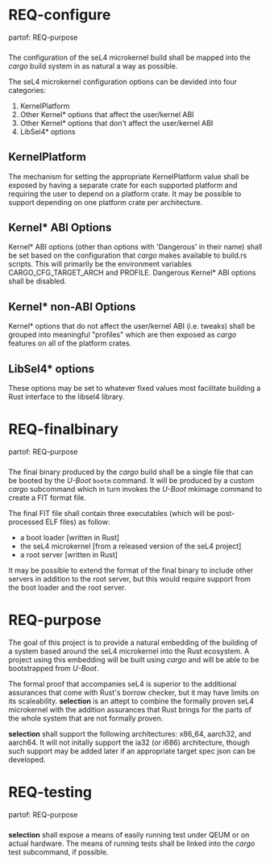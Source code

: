 # REQ-configure
partof: REQ-purpose
###
The configuration of the seL4 microkernel build shall be mapped into the *cargo*
build system in as natural a way as possible.

The seL4 microkernel configuration options can be devided into four categories:

1. KernelPlatform
2. Other Kernel\* options that affect the user/kernel ABI
3. Other Kernel\* options that don't affect the user/kernel ABI
4. LibSel4\* options

## KernelPlatform
The mechanism for setting the appropriate KernelPlatform value shall be exposed 
by having a separate crate for each supported platform and requiring the user to
depend on a platform crate. It may be possible to support depending on one platform
crate per architecture.

## Kernel\* ABI Options
Kernel\* ABI options (other than options with 'Dangerous' in their name) shall be set
based on the configuration that *cargo* makes available to build.rs scripts. This will
primarily be the environment variables CARGO_CFG_TARGET_ARCH and PROFILE. Dangerous 
Kernel\* ABI options shall be disabled.

## Kernel\* non-ABI Options
Kernel\* options that do not affect the user/kernel ABI (i.e. tweaks) shall be
grouped into meaningful "profiles" which are then exposed as *cargo* features on
all of the platform crates.

## LibSel4\* options
These options may be set to whatever fixed values most facilitate building a Rust
interface to the libsel4 library.


# REQ-finalbinary
partof: REQ-purpose
###
The final binary produced by the *cargo* build shall be a single file that can be
booted by the *U-Boot* `bootm` command. It will be produced by a custom *cargo*
subcommand which in turn invokes the *U-Boot* mkimage command to create a FIT
format file.

The final FIT file shall contain three executables (which will be post-processed
ELF files) as follow:

- a boot loader [written in Rust]
- the seL4 microkernel [from a released version of the seL4 project]
- a root server [written in Rust]

It may be possible to extend the format of the final binary to include other
servers in addition to the root server, but this would require support from the
boot loader and the root server.


# REQ-purpose
The goal of this project is to provide a natural embedding of the building
of a system based around the seL4 microkernel into the Rust ecosystem. A project
using this embedding will be built using *cargo* and will be able to be bootstrapped
from *U-Boot*.

The formal proof that accompanies seL4 is superior to the additional assurances that
come with Rust's borrow checker, but it may have limits on its scaleability. **selection**
is an attept to combine the formally proven seL4 microkernel with the addition assurances
that Rust brings for the parts of the whole system that are not formally proven.

**selection** shall support the following architectures: x86_64, aarch32, and aarch64.
It will not initally support the ia32 (or i686) architecture, though such support may be
added later if an appropriate target spec json can be developed.


# REQ-testing
partof: REQ-purpose
###
**selection** shall expose a means of easily running test under QEUM or on 
actual hardware. The means of running tests shall be linked into the *cargo*
test subcommand, if possible.
